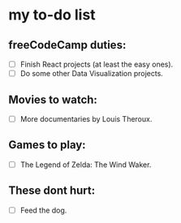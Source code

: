 # my to-do list  


## freeCodeCamp duties:  
- [ ] Finish React projects (at least the easy ones).
- [ ] Do some other Data Visualization projects.

## Movies to watch:  
- [ ] More documentaries by Louis Theroux.

## Games to play:
- [ ] The Legend of Zelda: The Wind Waker.

## These dont hurt:
- [ ] Feed the dog.
